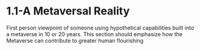 # 1.1-A Metaversal Reality

First person viewpoint of someone using hypothetical capabilities built into a metaverse in 10 or 20 years. This section should emphasize how the Metaverse can contribute to greater human flourishing
